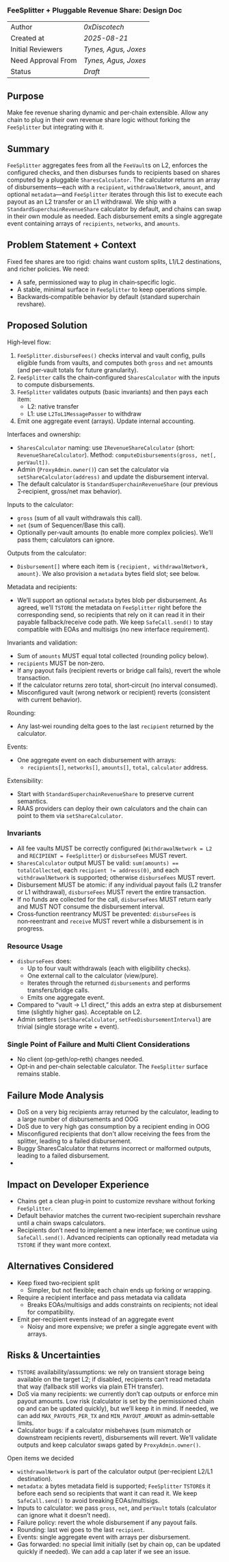 ### FeeSplitter + Pluggable Revenue Share: Design Doc

|                    |                      |
| ------------------ | -------------------- |
| Author             | _0xDiscotech_        |
| Created at         | _2025-08-21_         |
| Initial Reviewers  | _Tynes, Agus, Joxes_ |
| Need Approval From | _Tynes, Agus, Joxes_ |
| Status             | _Draft_              |

## Purpose

Make fee revenue sharing dynamic and per‑chain extensible. Allow any chain to plug in their own revenue share logic without forking the `FeeSplitter` but integrating with it.

## Summary

`FeeSplitter` aggregates fees from all the `FeeVault`s on L2, enforces the configured checks, and then disburses funds to recipients based on shares computed by a pluggable `SharesCalculator`. The calculator returns an array of disbursements—each with a `recipient`, `withdrawalNetwork`, `amount`, and optional `metadata`—and `FeeSplitter` iterates through this list to execute each payout as an L2 transfer or an L1 withdrawal. We ship with a `StandardSuperchainRevenueShare` calculator by default, and chains can swap in their own module as needed. Each disbursement emits a single aggregate event containing arrays of `recipients`, `networks`, and `amounts`.

## Problem Statement + Context

Fixed fee shares are too rigid: chains want custom splits, L1/L2 destinations, and richer policies. We need:

- A safe, permissioned way to plug in chain‑specific logic.
- A stable, minimal surface in `FeeSplitter` to keep operations simple.
- Backwards‑compatible behavior by default (standard superchain revshare).

## Proposed Solution

High‑level flow:

1. `FeeSplitter.disburseFees()` checks interval and vault config, pulls eligible funds from vaults, and computes both `gross` and `net` amounts (and per‑vault totals for future granularity).
2. `FeeSplitter` calls the chain‑configured `SharesCalculator` with the inputs to compute disbursements.
3. `FeeSplitter` validates outputs (basic invariants) and then pays each item:
   - L2: native transfer
   - L1: use `L2ToL1MessagePasser` to withdraw
4. Emit one aggregate event (arrays). Update internal accounting.

Interfaces and ownership:

- `SharesCalculator` naming: use `IRevenueShareCalculator` (short: `RevenueShareCalculator`). Method: `computeDisbursements(gross, net[, perVault])`.
- Admin (`ProxyAdmin.owner()`) can set the calculator via `setShareCalculator(address)` and update the disbursement interval.
- The default calculator is `StandardSuperchainRevenueShare` (our previous 2‑recipient, gross/net max behavior).

Inputs to the calculator:

- `gross` (sum of all vault withdrawals this call).
- `net` (sum of Sequencer/Base this call).
- Optionally per‑vault amounts (to enable more complex policies). We’ll pass them; calculators can ignore.

Outputs from the calculator:

- `Disbursement[]` where each item is `{recipient, withdrawalNetwork, amount}`. We also provision a `metadata` bytes field slot; see below.

Metadata and recipients:

- We’ll support an optional `metadata` bytes blob per disbursement. As agreed, we’ll `TSTORE` the metadata on `FeeSplitter` right before the corresponding send, so recipients that rely on it can read it in their payable fallback/receive code path. We keep `SafeCall.send()` to stay compatible with EOAs and multisigs (no new interface requirement).

Invariants and validation:

- Sum of `amounts` MUST equal total collected (rounding policy below).
- `recipients` MUST be non‑zero.
- If any payout fails (recipient reverts or bridge call fails), revert the whole transaction.
- If the calculator returns zero total, short‑circuit (no interval consumed).
- Misconfigured vault (wrong network or recipient) reverts (consistent with current behavior).

Rounding:

- Any last‑wei rounding delta goes to the last `recipient` returned by the calculator.

Events:

- One aggregate event on each disbursement with arrays:
  - `recipients[]`, `networks[]`, `amounts[]`, `total`, `calculator` address.

Extensibility:

- Start with `StandardSuperchainRevenueShare` to preserve current semantics.
- RAAS providers can deploy their own calculators and the chain can point to them via `setShareCalculator`.

### Invariants

- All fee vaults MUST be correctly configured (`WithdrawalNetwork = L2` and `RECIPIENT = FeeSplitter`) or `disburseFees` MUST revert.
- `SharesCalculator` output MUST be valid: `sum(amounts) == totalCollected`, each `recipient != address(0)`, and each `withdrawalNetwork` is supported; otherwise `disburseFees` MUST revert.
- Disbursement MUST be atomic: if any individual payout fails (L2 transfer or L1 withdrawal), `disburseFees` MUST revert the entire transaction.
- If no funds are collected for the call, `disburseFees` MUST return early and MUST NOT consume the disbursement interval.
- Cross‑function reentrancy MUST be prevented: `disburseFees` is non‑reentrant and `receive` MUST revert while a disbursement is in progress.

### Resource Usage

- `disburseFees` does:
  - Up to four vault withdrawals (each with eligibility checks).
  - One external call to the calculator (view/pure).
  - Iterates through the returned `disbursements` and performs transfers/bridge calls.
  - Emits one aggregate event.
- Compared to “vault → L1 direct,” this adds an extra step at disbursement time (slightly higher gas). Acceptable on L2.
- Admin setters (`setShareCalculator`, `setFeeDisbursementInterval`) are trivial (single storage write + event).

### Single Point of Failure and Multi Client Considerations

- No client (op‑geth/op‑reth) changes needed.
- Opt‑in and per‑chain selectable calculator. The `FeeSplitter` surface remains stable.

## Failure Mode Analysis

- DoS on a very big recipients array returned by the calculator, leading to a large number of disbursements and OOG
- DoS due to very high gas consumption by a recipient ending in OOG
- Misconfigured recipients that don't allow receiving the fees from the splitter, leading to a failed disbursement.
- Buggy SharesCalculator that returns incorrect or malformed outputs, leading to a failed disbursement.
-

## Impact on Developer Experience

- Chains get a clean plug‑in point to customize revshare without forking `FeeSplitter`.
- Default behavior matches the current two‑recipient superchain revshare until a chain swaps calculators.
- Recipients don’t need to implement a new interface; we continue using `SafeCall.send()`. Advanced recipients can optionally read metadata via `TSTORE` if they want more context.

## Alternatives Considered

- Keep fixed two‑recipient split
  - Simpler, but not flexible; each chain ends up forking or wrapping.
- Require a recipient interface and pass metadata via calldata
  - Breaks EOAs/multisigs and adds constraints on recipients; not ideal for compatibility.
- Emit per‑recipient events instead of an aggregate event
  - Noisy and more expensive; we prefer a single aggregate event with arrays.

## Risks & Uncertainties

- `TSTORE` availability/assumptions: we rely on transient storage being available on the target L2; if disabled, recipients can’t read metadata that way (fallback still works via plain ETH transfer).
- DoS via many recipients: we currently don’t cap outputs or enforce min payout amounts. Low risk (calculator is set by the permissioned chain op and can be updated quickly), but we’ll keep it in mind. If needed, we can add `MAX_PAYOUTS_PER_TX` and `MIN_PAYOUT_AMOUNT` as admin‑settable limits.
- Calculator bugs: if a calculator misbehaves (sum mismatch or downstream recipients revert), disbursements will revert. We’ll validate outputs and keep calculator swaps gated by `ProxyAdmin.owner()`.

Open items we decided

- `withdrawalNetwork` is part of the calculator output (per‑recipient L2/L1 destination).
- `metadata`: a bytes metadata field is supported; `FeeSplitter` `TSTORE`s it before each send so recipients that want it can read it. We keep `SafeCall.send()` to avoid breaking EOAs/multisigs.
- Inputs to calculator: we pass `gross`, `net`, and `perVault` totals (calculator can ignore what it doesn’t need).
- Failure policy: revert the whole disbursement if any payout fails.
- Rounding: last wei goes to the last `recipient`.
- Events: single aggregate event with arrays per disbursement.
- Gas forwarded: no special limit initially (set by chain op, can be updated quickly if needed). We can add a cap later if we see an issue.
